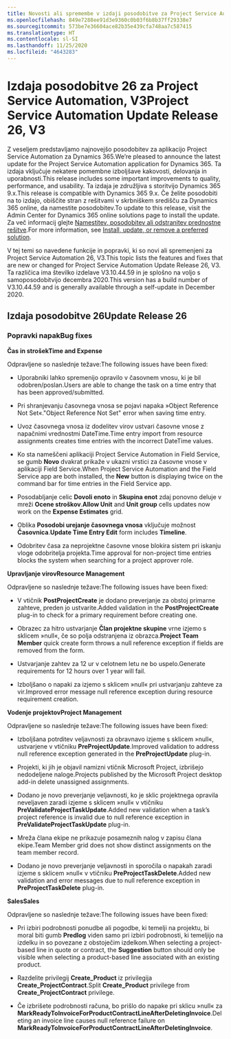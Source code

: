```yaml
---
title: Novosti ali spremembe v izdaji posodobitve za Project Service Automation 26, V3
ms.openlocfilehash: 849e7288ee91d3e9360c0b03f6b8b37ff29338e7
ms.sourcegitcommit: 573be7e36604ace82b35e439cfa748aa7c587415
ms.translationtype: HT
ms.contentlocale: sl-SI
ms.lasthandoff: 11/25/2020
ms.locfileid: "4643283"
---
```

<a name="project-service-automation-update-release-26-v3"></a><span data-ttu-id="bf453-102">Izdaja posodobitve 26 za Project Service Automation, V3</span><span class="sxs-lookup"><span data-stu-id="bf453-102">Project Service Automation Update Release 26, V3</span></span>
================================================

<span data-ttu-id="bf453-103">Z veseljem predstavljamo najnovejšo posodobitev za aplikacijo Project Service Automation za Dynamics 365.</span><span class="sxs-lookup"><span data-stu-id="bf453-103">We’re pleased to announce the latest update for the Project Service Automation application for Dynamics 365.</span></span> <span data-ttu-id="bf453-104">Ta izdaja vključuje nekatere pomembne izboljšave kakovosti, delovanja in uporabnosti.</span><span class="sxs-lookup"><span data-stu-id="bf453-104">This release includes some important improvements to quality, performance, and usability.</span></span> <span data-ttu-id="bf453-105">Ta izdaja je združljiva s storitvijo Dynamics 365 9.x.</span><span class="sxs-lookup"><span data-stu-id="bf453-105">This release is compatible with Dynamics 365 9.x.</span></span> <span data-ttu-id="bf453-106">Če želite posodobiti na to izdajo, obiščite stran z rešitvami v skrbniškem središču za Dynamics 365 online, da namestite posodobitev.</span><span class="sxs-lookup"><span data-stu-id="bf453-106">To update to this release, visit the Admin Center for Dynamics 365 online solutions page to install the update.</span></span> <span data-ttu-id="bf453-107">Za več informacij glejte [Namestitev, posodobitev ali odstranitev prednostne rešitve](https://docs.microsoft.com/power-platform/admin/install-remove-preferred-solution).</span><span class="sxs-lookup"><span data-stu-id="bf453-107">For more information, see [Install, update, or remove a preferred solution](https://docs.microsoft.com/power-platform/admin/install-remove-preferred-solution).</span></span>

<span data-ttu-id="bf453-108">V tej temi so navedene funkcije in popravki, ki so novi ali spremenjeni za Project Service Automation 26, V3.</span><span class="sxs-lookup"><span data-stu-id="bf453-108">This topic lists the features and fixes that are new or changed for Project Service Automation Update Release 26, V3.</span></span> <span data-ttu-id="bf453-109">Ta različica ima številko izdelave V3.10.44.59 in je splošno na voljo s samoposodobitvijo decembra 2020.</span><span class="sxs-lookup"><span data-stu-id="bf453-109">This version has a build number of V3.10.44.59 and is generally available through a self-update in December 2020.</span></span>

<a name="update-release-26"></a><span data-ttu-id="bf453-110">Izdaja posodobitve 26</span><span class="sxs-lookup"><span data-stu-id="bf453-110">Update Release 26</span></span>
-----------------

### <a name="bug-fixes"></a><span data-ttu-id="bf453-111">Popravki napak</span><span class="sxs-lookup"><span data-stu-id="bf453-111">Bug fixes</span></span>

<span data-ttu-id="bf453-112">**Čas in strošek**</span><span class="sxs-lookup"><span data-stu-id="bf453-112">**Time and Expense**</span></span>

<span data-ttu-id="bf453-113">Odpravljene so naslednje težave:</span><span class="sxs-lookup"><span data-stu-id="bf453-113">The following issues have been fixed:</span></span>

-   <span data-ttu-id="bf453-114">Uporabniki lahko spremenijo opravilo v časovnem vnosu, ki je bil odobren/poslan.</span><span class="sxs-lookup"><span data-stu-id="bf453-114">Users are able to change the task on a time entry that has been approved/submitted.</span></span>

-   <span data-ttu-id="bf453-115">Pri shranjevanju časovnega vnosa se pojavi napaka »Object Reference Not Set«.</span><span class="sxs-lookup"><span data-stu-id="bf453-115">"Object Reference Not Set" error when saving time entry.</span></span>

-   <span data-ttu-id="bf453-116">Uvoz časovnega vnosa iz dodelitev virov ustvari časovne vnose z napačnimi vrednostmi DateTime.</span><span class="sxs-lookup"><span data-stu-id="bf453-116">Time entry import from resource assignments creates time entries with the incorrect DateTime values.</span></span>

-   <span data-ttu-id="bf453-117">Ko sta nameščeni aplikaciji Project Service Automation in Field Service, se gumb **Novo** dvakrat prikaže v ukazni vrstici za časovne vnose v aplikaciji Field Service.</span><span class="sxs-lookup"><span data-stu-id="bf453-117">When Project Service Automation and the Field Service app are both installed, the **New** button is displaying twice on the command bar for time entries in the Field Service app.</span></span>

-   <span data-ttu-id="bf453-118">Posodabljanje celic **Dovoli enoto** in **Skupina enot** zdaj ponovno deluje v mreži **Ocene stroškov**.</span><span class="sxs-lookup"><span data-stu-id="bf453-118">**Allow Unit** and **Unit group** cells updates now work on the **Expense Estimates** grid.</span></span>

-   <span data-ttu-id="bf453-119">Oblika **Posodobi urejanje časovnega vnosa** vključuje možnost **Časovnica**.</span><span class="sxs-lookup"><span data-stu-id="bf453-119">**Update Time Entry Edit** form includes **Timeline**.</span></span>

-   <span data-ttu-id="bf453-120">Odobritev časa za neprojektne časovne vnose blokira sistem pri iskanju vloge odobritelja projekta.</span><span class="sxs-lookup"><span data-stu-id="bf453-120">Time approval for non-project time entries blocks the system when searching for a project approver role.</span></span>

<span data-ttu-id="bf453-121">**Upravljanje virov**</span><span class="sxs-lookup"><span data-stu-id="bf453-121">**Resource Management**</span></span>

<span data-ttu-id="bf453-122">Odpravljene so naslednje težave:</span><span class="sxs-lookup"><span data-stu-id="bf453-122">The following issues have been fixed:</span></span>

-   <span data-ttu-id="bf453-123">V vtičnik **PostProjectCreate** je dodano preverjanje za obstoj primarne zahteve, preden jo ustvarite.</span><span class="sxs-lookup"><span data-stu-id="bf453-123">Added validation in the **PostProjectCreate** plug-in to check for a primary requirement before creating one.</span></span>

-   <span data-ttu-id="bf453-124">Obrazec za hitro ustvarjanje **Član projektne skupine** vrne izjemo s sklicem »null«, če so polja odstranjena iz obrazca.</span><span class="sxs-lookup"><span data-stu-id="bf453-124">**Project Team Member** quick create form throws a null reference exception if fields are removed from the form.</span></span>

-   <span data-ttu-id="bf453-125">Ustvarjanje zahtev za 12 ur v celotnem letu ne bo uspelo.</span><span class="sxs-lookup"><span data-stu-id="bf453-125">Generate requirements for 12 hours over 1 year will fail.</span></span>

-   <span data-ttu-id="bf453-126">Izboljšano o napaki za izjemo s sklicem »null« pri ustvarjanju zahteve za vir.</span><span class="sxs-lookup"><span data-stu-id="bf453-126">Improved error message null reference exception during resource requirement creation.</span></span>

<span data-ttu-id="bf453-127">**Vodenje projektov**</span><span class="sxs-lookup"><span data-stu-id="bf453-127">**Project Management**</span></span>

<span data-ttu-id="bf453-128">Odpravljene so naslednje težave:</span><span class="sxs-lookup"><span data-stu-id="bf453-128">The following issues have been fixed:</span></span>

-   <span data-ttu-id="bf453-129">Izboljšana potrditev veljavnosti za obravnavo izjeme s sklicem »null«, ustvarjene v vtičniku **PreProjectUpdate**.</span><span class="sxs-lookup"><span data-stu-id="bf453-129">Improved validation to address null reference exception generated in the **PreProjectUpdate** plug-in.</span></span>

-   <span data-ttu-id="bf453-130">Projekti, ki jih je objavil namizni vtičnik Microsoft Project, izbrišejo nedodeljene naloge.</span><span class="sxs-lookup"><span data-stu-id="bf453-130">Projects published by the Microsoft Project desktop add-in delete unassigned assignments.</span></span>

-   <span data-ttu-id="bf453-131">Dodano je novo preverjanje veljavnosti, ko je sklic projektnega opravila neveljaven zaradi izjeme s sklicem »null« v vtičniku **PreValidateProjectTaskUpdate**.</span><span class="sxs-lookup"><span data-stu-id="bf453-131">Added new validation when a task’s project reference is invalid due to null reference exception in **PreValidateProjectTaskUpdate** plug-in.</span></span>

-   <span data-ttu-id="bf453-132">Mreža člana ekipe ne prikazuje posameznih nalog v zapisu člana ekipe.</span><span class="sxs-lookup"><span data-stu-id="bf453-132">Team Member grid does not show distinct assignments on the team member record.</span></span>

-   <span data-ttu-id="bf453-133">Dodano je novo preverjanje veljavnosti in sporočila o napakah zaradi izjeme s sklicem »null« v vtičniku **PreProjectTaskDelete**.</span><span class="sxs-lookup"><span data-stu-id="bf453-133">Added new validation and error messages due to null reference exception in **PreProjectTaskDelete** plug-in.</span></span>

<span data-ttu-id="bf453-134">**Sales**</span><span class="sxs-lookup"><span data-stu-id="bf453-134">**Sales**</span></span>

<span data-ttu-id="bf453-135">Odpravljene so naslednje težave:</span><span class="sxs-lookup"><span data-stu-id="bf453-135">The following issues have been fixed:</span></span>

-   <span data-ttu-id="bf453-136">Pri izbiri podrobnosti ponudbe ali pogodbe, ki temelji na projektu, bi moral biti gumb **Predlog** viden samo pri izbiri podrobnosti, ki temeljijo na izdelku in so povezane z obstoječim izdelkom.</span><span class="sxs-lookup"><span data-stu-id="bf453-136">When selecting a project-based line in quote or contract, the **Suggestion** button should only be visible when selecting a product-based line associated with an existing product.</span></span>

-   <span data-ttu-id="bf453-137">Razdelite privilegij **Create_Product** iz privilegija **Create_ProjectContract**.</span><span class="sxs-lookup"><span data-stu-id="bf453-137">Split **Create_Product** privilege from **Create_ProjectContract** privilege.</span></span>

-   <span data-ttu-id="bf453-138">Če izbrišete podrobnosti računa, bo prišlo do napake pri sklicu »null« za **MarkReadyToInvoiceForProductContractLineAfterDeletingInvoice**.</span><span class="sxs-lookup"><span data-stu-id="bf453-138">Deleting an invoice line causes null reference failure on **MarkReadyToInvoiceForProductContractLineAfterDeletingInvoice**.</span></span>
